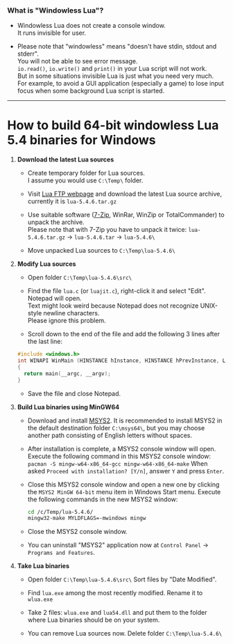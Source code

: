 ### What is "Windowless Lua"?

  - Windowless Lua does not create a console window.  
    It runs invisible for user.

  - Please note that "windowless" means "doesn't have stdin, stdout and stderr".  
    You will not be able to see error message.  
    `io.read()`, `io.write()` and `print()` in your Lua script will not work.  
    But in some situations invisible Lua is just what you need very much.  
    For example, to avoid a GUI application (especially a game) to lose input focus when some background Lua script is started.

----

# How to build 64-bit windowless Lua 5.4 binaries for Windows


1. **Download the latest Lua sources**

    - Create temporary folder for Lua sources.  
      I assume you would use `C:\Temp\` folder.

    - Visit [Lua FTP webpage](https://www.lua.org/ftp/) and download the latest Lua source archive, currently it is `lua-5.4.6.tar.gz`

    - Use suitable software ([7-Zip](https://www.7-zip.org/a/7z1900-x64.exe), WinRar, WinZip or TotalCommander) to unpack the archive.  
      Please note that with 7-Zip you have to unpack it twice: `lua-5.4.6.tar.gz` -> `lua-5.4.6.tar` -> `lua-5.4.6\`

    - Move unpacked Lua sources to `C:\Temp\lua-5.4.6\`

2. **Modify Lua sources**

    - Open folder `C:\Temp\lua-5.4.6\src\`

    - Find the file `lua.c` (or `luajit.c`), right-click it and select "Edit".  
      Notepad will open.  
      Text might look weird because Notepad does not recognize UNIX-style newline characters.  
      Please ignore this problem.

    - Scroll down to the end of the file and add the following 3 lines after the last line:
    ```c
    #include <windows.h>
    int WINAPI WinMain (HINSTANCE hInstance, HINSTANCE hPrevInstance, LPSTR lpCmdLine, int nShowCmd)
    {
      return main(__argc, __argv);
    }
    ```
   
    - Save the file and close Notepad.

3. **Build Lua binaries using MinGW64**

    - Download and install [MSYS2](https://repo.msys2.org/distrib/x86_64/msys2-x86_64-20210419.exe).
      It is recommended to install MSYS2 in the default destination folder `C:\msys64\`,
      but you may choose another path consisting of English letters without spaces.
  
    - After installation is complete, a MSYS2 console window will open.
      Execute the following command in this MSYS2 console window:
      `pacman -S mingw-w64-x86_64-gcc mingw-w64-x86_64-make`
      When asked `Proceed with installation? [Y/n]`, answer `Y` and press `Enter`.
  
    - Close this MSYS2 console window and open a new one by clicking the `MSYS2 MinGW 64-bit` menu item in Windows Start menu.
      Execute the following commands in the new MSYS2 window:
      ```bash
      cd /c/Temp/lua-5.4.6/
      mingw32-make MYLDFLAGS=-mwindows mingw
      ```
  
    - Close the MSYS2 console window.
  
    - You can uninstall "MSYS2" application now at `Control Panel` -> `Programs and Features`.

4. **Take Lua binaries**

    - Open folder `C:\Temp\lua-5.4.6\src\`
      Sort files by "Date Modified".
  
    - Find `lua.exe` among the most recently modified.
      Rename it to `wlua.exe`
  
    - Take 2 files: `wlua.exe` and `lua54.dll`
      and put them to the folder where Lua binaries should be on your system.
  
    - You can remove Lua sources now.
      Delete folder `C:\Temp\lua-5.4.6\`
